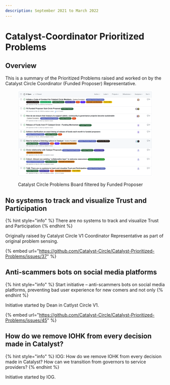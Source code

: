 ```yaml
---
description: September 2021 to March 2022
---
```


# Catalyst-Coordinator Prioritized Problems

## Overview

This is a summary of the Prioritized Problems raised and worked on by the Catalyst Circle Coordinator (Funded Proposer) Representative.

<figure><img src="../.gitbook/assets/Screenshot from 2023-04-10 22-52-56.png" alt=""><figcaption><p>Catalyst Circle Problems Board filtered by Funded Proposer</p></figcaption></figure>

## No systems to track and visualize Trust and Participation

{% hint style="info" %}
There are no systems to track and visualize Trust and Participation
{% endhint %}

Originally raised by Catalyst Circle V1 Coordinator Representative as part of original problem sensing.

{% embed url="https://github.com/Catalyst-Circle/Catalyst-Prioritized-Problems/issues/37" %}

## Anti-scammers bots on social media platforms

{% hint style="info" %}
Start initiative – anti-scammers bots on social media platforms, preventing bad user experience for new comers and not only
{% endhint %}

Initiative started by Dean in Catlyst Circle V1.

{% embed url="https://github.com/Catalyst-Circle/Catalyst-Prioritized-Problems/issues/45" %}

## How do we remove IOHK from every decision made in Catalyst?

{% hint style="info" %}
IOG: How do we remove IOHK from every decision made in Catalyst? How can we transition from governors to service providers?
{% endhint %}

Initiative started by IOG.
